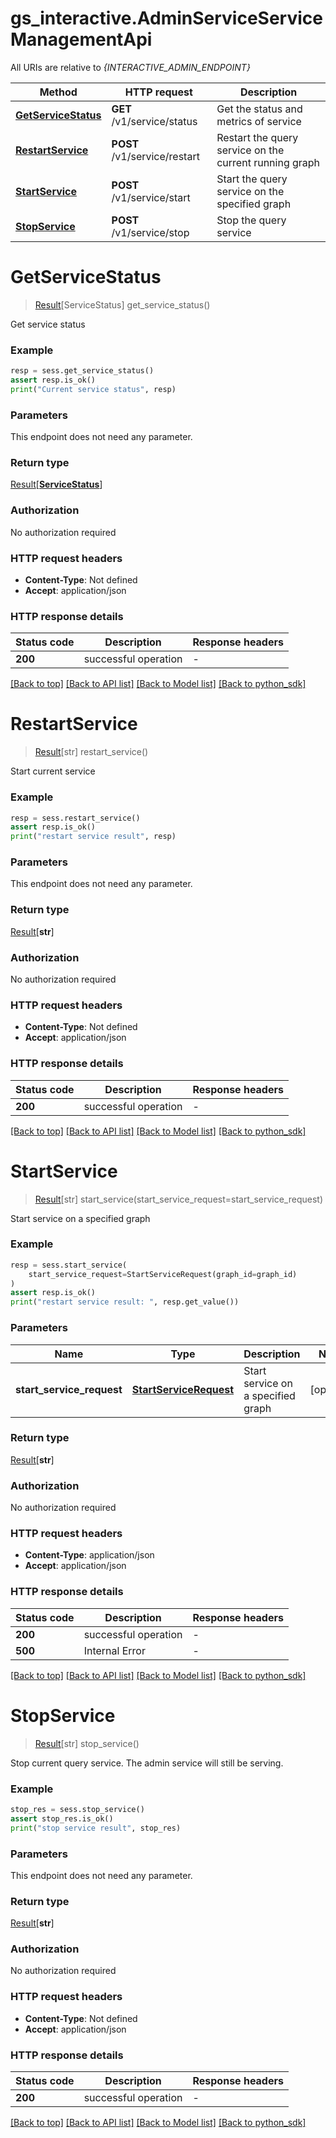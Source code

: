 # gs_interactive.AdminServiceServiceManagementApi

All URIs are relative to *{INTERACTIVE_ADMIN_ENDPOINT}*

| Method | HTTP request | Description |
|------------- | ------------- | -------------|
| [**GetServiceStatus**](ServiceManagementApi.md#GetServiceStatus) | **GET** /v1/service/status | Get the status and metrics of service |
| [**RestartService**](ServiceManagementApi.md#RestartService) | **POST** /v1/service/restart | Restart the query service on the current running graph |
| [**StartService**](ServiceManagementApi.md#StartService) | **POST** /v1/service/start | Start the query service on the specified graph |
| [**StopService**](ServiceManagementApi.md#StopService) | **POST** /v1/service/stop | Stop the query service |


# **GetServiceStatus**
> [Result](./result.rst)[ServiceStatus] get_service_status()



Get service status

### Example


```python
resp = sess.get_service_status()
assert resp.is_ok()
print("Current service status", resp)
```



### Parameters

This endpoint does not need any parameter.

### Return type

[Result](./result.rst)[[**ServiceStatus**](ServiceStatus.md)]

### Authorization

No authorization required

### HTTP request headers

 - **Content-Type**: Not defined
 - **Accept**: application/json

### HTTP response details

| Status code | Description | Response headers |
|-------------|-------------|------------------|
**200** | successful operation |  -  |

[[Back to top]](#) [[Back to API list]](python_sdk.md#documentation-for-service-apis) [[Back to Model list]](python_sdk.md#documentation-for-data-structures) [[Back to python_sdk]](python_sdk.md)

# **RestartService**
> [Result](./result.rst)[str] restart_service()



Start current service

### Example


```python
resp = sess.restart_service()
assert resp.is_ok()
print("restart service result", resp)
```



### Parameters

This endpoint does not need any parameter.

### Return type

[Result](./result.rst)[**str**]

### Authorization

No authorization required

### HTTP request headers

 - **Content-Type**: Not defined
 - **Accept**: application/json

### HTTP response details

| Status code | Description | Response headers |
|-------------|-------------|------------------|
**200** | successful operation |  -  |

[[Back to top]](#) [[Back to API list]](python_sdk.md#documentation-for-service-apis) [[Back to Model list]](python_sdk.md#documentation-for-data-structures) [[Back to python_sdk]](python_sdk.md)

# **StartService**
> [Result](./result.rst)[str] start_service(start_service_request=start_service_request)



Start service on a specified graph

### Example


```python
resp = sess.start_service(
    start_service_request=StartServiceRequest(graph_id=graph_id)
)
assert resp.is_ok()
print("restart service result: ", resp.get_value())
```



### Parameters


Name | Type | Description  | Notes
------------- | ------------- | ------------- | -------------
 **start_service_request** | [**StartServiceRequest**](StartServiceRequest.md)| Start service on a specified graph | [optional] 

### Return type

[Result](./result.rst)[**str**]

### Authorization

No authorization required

### HTTP request headers

 - **Content-Type**: application/json
 - **Accept**: application/json

### HTTP response details

| Status code | Description | Response headers |
|-------------|-------------|------------------|
**200** | successful operation |  -  |
**500** | Internal Error |  -  |

[[Back to top]](#) [[Back to API list]](python_sdk.md#documentation-for-service-apis) [[Back to Model list]](python_sdk.md#documentation-for-data-structures) [[Back to python_sdk]](python_sdk.md)

# **StopService**
> [Result](./result.rst)[str] stop_service()



Stop current query service. The admin service will still be serving.

### Example


```python
stop_res = sess.stop_service()
assert stop_res.is_ok()
print("stop service result", stop_res)
```



### Parameters

This endpoint does not need any parameter.

### Return type

[Result](./result.rst)[**str**]

### Authorization

No authorization required

### HTTP request headers

 - **Content-Type**: Not defined
 - **Accept**: application/json

### HTTP response details

| Status code | Description | Response headers |
|-------------|-------------|------------------|
**200** | successful operation |  -  |

[[Back to top]](#) [[Back to API list]](python_sdk.md#documentation-for-service-apis) [[Back to Model list]](python_sdk.md#documentation-for-data-structures) [[Back to python_sdk]](python_sdk.md)

